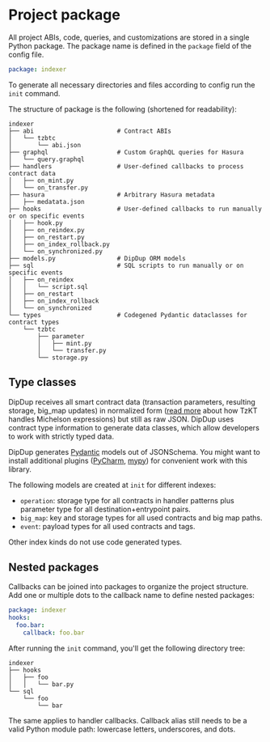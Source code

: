 # Project package

All project ABIs, code, queries, and customizations are stored in a single Python package. The package name is defined in the `package` field of the config file.

```yaml
package: indexer
```

To generate all necessary directories and files according to config run the `init` command.

The structure of package is the following (shortened for readability):

```text
indexer
├── abi                       # Contract ABIs
│   └── tzbtc
│       └── abi.json
├── graphql                   # Custom GraphQL queries for Hasura
│   └── query.graphql
├── handlers                  # User-defined callbacks to process contract data
│   ├── on_mint.py
│   └── on_transfer.py
├── hasura                    # Arbitrary Hasura metadata
│   ├── medatata.json
├── hooks                     # User-defined callbacks to run manually or on specific events
│   ├── hook.py
│   ├── on_reindex.py
│   ├── on_restart.py
│   ├── on_index_rollback.py
│   └── on_synchronized.py
├── models.py                 # DipDup ORM models
├── sql                       # SQL scripts to run manually or on specific events
│   ├── on_reindex
│   │   └── script.sql
│   ├── on_restart
│   ├── on_index_rollback
│   └── on_synchronized
└── types                     # Codegened Pydantic dataclasses for contract types
    └── tzbtc
        ├── parameter
        │   ├── mint.py
        │   └── transfer.py
        └── storage.py
```

## Type classes

<!-- TODO: Move somewhere -->

DipDup receives all smart contract data (transaction parameters, resulting storage, big_map updates) in normalized form ([read more](https://baking-bad.org/blog/2021/03/03/tzkt-v14-released-with-improved-smart-contract-data-and-websocket-api/) about how TzKT handles Michelson expressions) but still as raw JSON. DipDup uses contract type information to generate data classes, which allow developers to work with strictly typed data.

DipDup generates [Pydantic](https://pydantic-docs.helpmanual.io/datamodel_code_generator/) models out of JSONSchema. You might want to install additional plugins ([PyCharm](https://pydantic-docs.helpmanual.io/pycharm_plugin/), [mypy](https://pydantic-docs.helpmanual.io/mypy_plugin/)) for convenient work with this library.

The following models are created at `init` for different indexes:

* `operation`: storage type for all contracts in handler patterns plus parameter type for all destination+entrypoint pairs.
* `big_map`: key and storage types for all used contracts and big map paths.
* `event`: payload types for all used contracts and tags.

Other index kinds do not use code generated types.

<!-- TODO: Flow
1. ABI
2. Jsonschema
3. datamodel-codegen -->

## Nested packages

Callbacks can be joined into packages to organize the project structure. Add one or multiple dots to the callback name to define nested packages:

```yaml
package: indexer
hooks:
  foo.bar:
    callback: foo.bar
```

After running the `init` command, you'll get the following directory tree:

```text
indexer
├── hooks
│   ├── foo
│   │   └── bar.py
└── sql
    └── foo
        └── bar
```

The same applies to handler callbacks. Callback alias still needs to be a valid Python module path: lowercase letters, underscores, and dots.
